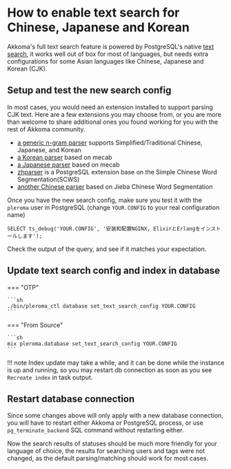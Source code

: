 # How to enable text search for Chinese, Japanese and Korean

Akkoma's full text search feature is powered by PostgreSQL's native [text search](https://www.postgresql.org/docs/current/textsearch.html), it works well out of box for most of languages, but needs extra configurations for some Asian languages like Chinese, Japanese and Korean (CJK).

## Setup and test the new search config

In most cases, you would need an extension installed to support parsing CJK text. Here are a few extensions you may choose from, or you are more than welcome to share additional ones you found working for you with the rest of Akkoma community.

 * [a generic n-gram parser](https://github.com/huangjimmy/pg_cjk_parser) supports Simplified/Traditional Chinese, Japanese, and Korean
 * [a Korean parser](https://github.com/i0seph/textsearch_ko) based on mecab
 * [a Japanese parser](https://www.amris.co.jp/tsja/index.html) based on mecab
 * [zhparser](https://github.com/amutu/zhparser/) is a PostgreSQL extension base on the Simple Chinese Word Segmentation(SCWS)
 * [another Chinese parser](https://github.com/jaiminpan/pg_jieba) based on Jieba Chinese Word Segmentation

Once you have the new search config, make sure you test it with the `pleroma` user in PostgreSQL (change `YOUR.CONFIG` to your real configuration name)
```
SELECT ts_debug('YOUR.CONFIG', '安装和配置NGINX, ElixirとErlangをインストールします');
```
Check the output of the query, and see if it matches your expectation.

## Update text search config and index in database

=== "OTP"

    ```sh
    ./bin/pleroma_ctl database set_text_search_config YOUR.CONFIG
    ```

=== "From Source"

    ```sh
    mix pleroma.database set_text_search_config YOUR.CONFIG
    ```

!!! note
    Index update may take a while, and it can be done while the instance is up and running, so you may restart db connection as soon as you see `Recreate index` in task output.

## Restart database connection
Since some changes above will only apply with a new database connection, you will have to restart either Akkoma or PostgreSQL process, or use `pg_terminate_backend` SQL command without restarting either.

Now the search results of statuses should be much more friendly for your language of choice, the results for searching users and tags were not changed, as the default parsing/matching should work for most cases.
